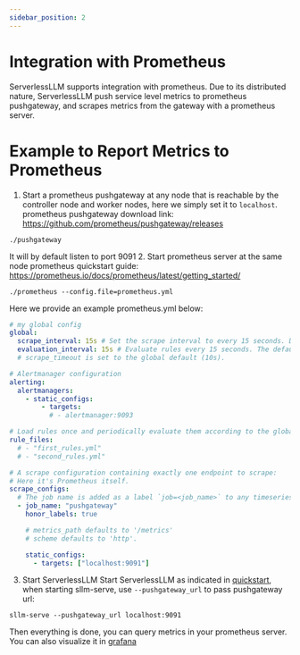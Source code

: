 ```yaml
---
sidebar_position: 2
---
```


# Integration with Prometheus
ServerlessLLM supports integration with prometheus. Due to its distributed nature, ServerlessLLM push service level metrics to prometheus pushgateway, and scrapes metrics from the gateway with a prometheus server.

# Example to Report Metrics to Prometheus
1. Start a prometheus pushgateway at any node that is reachable by the controller node and worker nodes, here we simply set it to `localhost`.
prometheus pushgateway download link: https://github.com/prometheus/pushgateway/releases
```
./pushgateway
```
It will by default listen to port 9091
2. Start prometheus server at the same node
prometheus quickstart guide: https://prometheus.io/docs/prometheus/latest/getting_started/
```
./prometheus --config.file=prometheus.yml
```
Here we provide an example prometheus.yml below:
```yml
# my global config
global:
  scrape_interval: 15s # Set the scrape interval to every 15 seconds. Default is every 1 minute.
  evaluation_interval: 15s # Evaluate rules every 15 seconds. The default is every 1 minute.
  # scrape_timeout is set to the global default (10s).

# Alertmanager configuration
alerting:
  alertmanagers:
    - static_configs:
        - targets:
          # - alertmanager:9093

# Load rules once and periodically evaluate them according to the global 'evaluation_interval'.
rule_files:
  # - "first_rules.yml"
  # - "second_rules.yml"

# A scrape configuration containing exactly one endpoint to scrape:
# Here it's Prometheus itself.
scrape_configs:
  # The job name is added as a label `job=<job_name>` to any timeseries scraped from this config.
  - job_name: "pushgateway"
    honor_labels: true

    # metrics_path defaults to '/metrics'
    # scheme defaults to 'http'.

    static_configs:
      - targets: ["localhost:9091"]
```
3. Start ServerlessLLM
Start ServerlessLLM as indicated in [quickstart](./quickstart.md), when starting sllm-serve, use `--pushgateway_url` to pass pushgateway url:
```
sllm-serve --pushgateway_url localhost:9091
```
Then everything is done, you can query metrics in your prometheus server. You can also visualize it in [grafana](https://grafana.com/docs/grafana/latest/getting-started/get-started-grafana-prometheus/)

